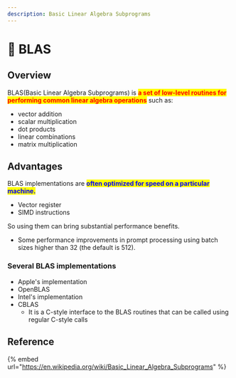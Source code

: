 ```yaml
---
description: Basic Linear Algebra Subprograms
---
```


# 🏁 BLAS

## Overview

BLAS(Basic Linear Algebra Subprograms) is <mark style="color:red;">**a set of low-level routines for performing common linear algebra operations**</mark> such as:

* vector addition
* scalar multiplication
* dot products
* linear combinations
* matrix multiplication

## Advantages

BLAS implementations are <mark style="color:blue;">**often optimized for speed on a particular machine.**</mark>

* Vector register
* SIMD instructions

So using them can bring substantial performance benefits.

* Some performance improvements in prompt processing using batch sizes higher than 32 (the default is 512).

### Several BLAS implementations

* Apple's implementation
* OpenBLAS
* Intel's implementation
* CBLAS
  * It is a C-style interface to the BLAS routines that can be called using regular C-style calls

## Reference

{% embed url="https://en.wikipedia.org/wiki/Basic_Linear_Algebra_Subprograms" %}







